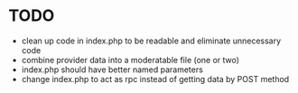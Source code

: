 ﻿TODO
=======

- clean up code in index.php to be readable and eliminate unnecessary code
- combine provider data into a moderatable file (one or two)
- index.php should have better named parameters
- change index.php to act as rpc instead of getting data by POST method